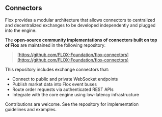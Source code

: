 ## Connectors

Flox provides a modular architecture that allows connectors to centralized and decentralized exchanges to be developed independently and plugged into the engine.

The **open-source community implementations of connectors built on top of Flox** are maintained in the following repository:

> [https://github.com/FLOX-Foundation/flox-connectors](https://github.com/FLOX-Foundation/flox-connectors)

This repository includes exchange connectors that:

* Connect to public and private WebSocket endpoints
* Publish market data into Flox event buses
* Route order requests via authenticated REST APIs
* Integrate with the core engine using low-latency infrastructure

Contributions are welcome. See the repository for implementation guidelines and examples.
